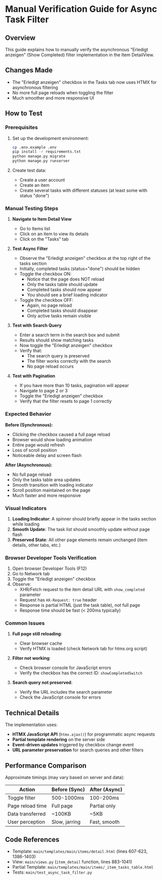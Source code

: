 # Manual Verification Guide for Async Task Filter

## Overview
This guide explains how to manually verify the asynchronous "Erledigt anzeigen" (Show Completed) filter implementation in the Item DetailView.

## Changes Made
- The "Erledigt anzeigen" checkbox in the Tasks tab now uses HTMX for asynchronous filtering
- No more full page reloads when toggling the filter
- Much smoother and more responsive UI

## How to Test

### Prerequisites
1. Set up the development environment:
   ```bash
   cp .env.example .env
   pip install -r requirements.txt
   python manage.py migrate
   python manage.py runserver
   ```

2. Create test data:
   - Create a user account
   - Create an item
   - Create several tasks with different statuses (at least some with status "done")

### Manual Testing Steps

1. **Navigate to Item Detail View**
   - Go to Items list
   - Click on an item to view its details
   - Click on the "Tasks" tab

2. **Test Async Filter**
   - Observe the "Erledigt anzeigen" checkbox at the top right of the tasks section
   - Initially, completed tasks (status="done") should be hidden
   - Toggle the checkbox ON:
     - Notice that the page does NOT reload
     - Only the tasks table should update
     - Completed tasks should now appear
     - You should see a brief loading indicator
   - Toggle the checkbox OFF:
     - Again, no page reload
     - Completed tasks should disappear
     - Only active tasks remain visible

3. **Test with Search Query**
   - Enter a search term in the search box and submit
   - Results should show matching tasks
   - Now toggle the "Erledigt anzeigen" checkbox
   - Verify that:
     - The search query is preserved
     - The filter works correctly with the search
     - No page reload occurs

4. **Test with Pagination**
   - If you have more than 10 tasks, pagination will appear
   - Navigate to page 2 or 3
   - Toggle the "Erledigt anzeigen" checkbox
   - Verify that the filter resets to page 1 correctly

### Expected Behavior

**Before (Synchronous):**
- Clicking the checkbox caused a full page reload
- Browser would show loading animation
- Entire page would refresh
- Loss of scroll position
- Noticeable delay and screen flash

**After (Asynchronous):**
- No full page reload
- Only the tasks table area updates
- Smooth transition with loading indicator
- Scroll position maintained on the page
- Much faster and more responsive

### Visual Indicators

1. **Loading Indicator**: A spinner should briefly appear in the tasks section while loading
2. **Smooth Update**: The task list should smoothly update without page flash
3. **Preserved State**: All other page elements remain unchanged (item details, other tabs, etc.)

### Browser Developer Tools Verification

1. Open browser Developer Tools (F12)
2. Go to Network tab
3. Toggle the "Erledigt anzeigen" checkbox
4. Observe:
   - XHR/Fetch request to the item detail URL with `show_completed` parameter
   - Request has `HX-Request: true` header
   - Response is partial HTML (just the task table), not full page
   - Response time should be fast (< 200ms typically)

### Common Issues

1. **Full page still reloading**: 
   - Clear browser cache
   - Verify HTMX is loaded (check Network tab for htmx.org script)

2. **Filter not working**:
   - Check browser console for JavaScript errors
   - Verify the checkbox has the correct ID: `showCompletedSwitch`

3. **Search query not preserved**:
   - Verify the URL includes the search parameter
   - Check the JavaScript console for errors

## Technical Details

The implementation uses:
- **HTMX JavaScript API** (`htmx.ajax()`) for programmatic async requests
- **Partial template rendering** on the server side
- **Event-driven updates** triggered by checkbox change event
- **URL parameter preservation** for search queries and other filters

## Performance Comparison

Approximate timings (may vary based on server and data):

| Action | Before (Sync) | After (Async) |
|--------|--------------|---------------|
| Toggle filter | 500-1000ms | 100-200ms |
| Page reload time | Full page | Partial only |
| Data transferred | ~100KB | ~5KB |
| User perception | Slow, jarring | Fast, smooth |

## Code References

- Template: `main/templates/main/items/detail.html` (lines 607-623, 1386-1403)
- View: `main/views.py` (`item_detail` function, lines 883-1041)
- Partial Template: `main/templates/main/items/_item_tasks_table.html`
- Tests: `main/test_async_task_filter.py`
